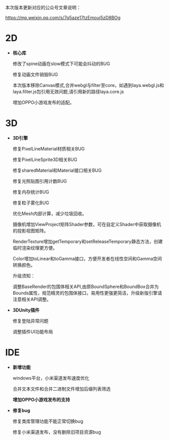 本次版本更新对应的公众号文章说明：

https://mp.weixin.qq.com/s/7q5aze17tzEmouj5zD8BOg

# 2D

- **核心库**

  修改了spine动画在slow模式下可能会抖动的BUG

  修复动画文件销毁BUG

  本次版本移除Canvas模式,合并webgl与filter至core，如遇到laya.webgl.js和laya.filter.js包引用无效问题,请引用新的路径laya.core.js

  增加OPPO小游戏发布的适配。


# 3D

- **3D引擎**

  修复PixelLineMaterial材质相关BUG

  修复PixelLineSprite3D相关BUG

  修复sharedMaterial和Material接口相关BUG

  修复光照贴图引用计数BUG    

  修复内存统计BUG

  修复粒子雾化BUG

  优化Mesh内部计算，减少垃圾回收。

  摄像机增加ViewProject矩阵Shader参数，可在自定义Shader中获取摄像机的投影视图矩阵。

  RenderTexture增加getTemporary和setReleaseTemporary静态方法，创建临时渲染纹理更方便。

  Color增加toLinear和toGamma接口，方便开发者在线性空间和Gamma空间转换颜色。

  升级须知：

  调整BaseRender的包围体相关API,由原BoundSphere和BoundBox合并为Bounds属性，规范精灵的包围体接口，易用性更强更简洁，升级新版引擎请注意相关API调整。



- **3DUnity插件**

  修复登陆异常问题

  调整插件UI功能布局


# IDE

- **新增功能**

  windows平台，小米渠道发布速度优化

  合并文本文件和合并二进制文件增加后缀列表筛选

  **增加OPPO小游戏发布的支持**

- **修复bug**

  修复类库管理功能不能正常切换bug

  修复小米渠道发布，没有删除旧项目资源bug

  